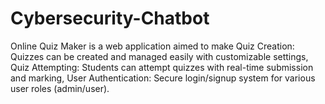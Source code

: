 # Cybersecurity-Chatbot
Online Quiz Maker is a web application aimed to make Quiz Creation: Quizzes can be created and managed easily with customizable settings, Quiz Attempting: Students can attempt quizzes with real-time submission and marking, User Authentication: Secure login/signup system for various user roles (admin/user).
